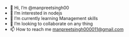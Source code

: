 - 👋 Hi, I’m @manpreetsingh00
- 👀 I’m interested in nodejs
- 🌱 I’m currently learning Management skills
- 💞️ I’m looking to collaborate on any thing
- 📫 How to reach me manpreetsingh000011@gmail.com

<!---
manpreetsingh00/manpreetsingh00 is a ✨ special ✨ repository because its `README.md` (this file) appears on your GitHub profile.
You can click the Preview link to take a look at your changes.
--->
